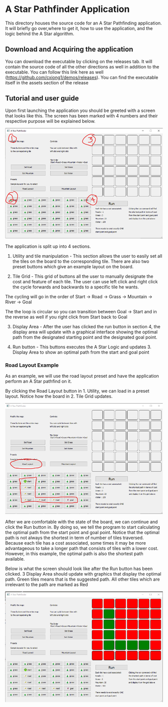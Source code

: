 # A Star Pathfinder Application

This directory houses the source code for an A Star Pathfinding application. It will briefly go 
over,where to get it, how to use the application, and the logic behind the A Star algorithm.


## Download and Acquiring the application
You can download the executable by clicking on the releases tab. It will contain the source
code of all the other directions as well in addition to the executable. You can follow
this link here as well (https://github.com/cxiong1/demos/releases). You can find the 
executable itself in the assets section of the release

## Tutorial and user guide

Upon first launching the application you should be greeted with a screen that looks like this.
The screen has been marked with 4 numbers and their respective purpose will be 
explained below.

![start screen](readmeimgs/start.png)

The application is split up into 4 sections.

1. Utility and tile manipulation - This section allows the user to easily set all the tiles 
on the board to the corresponding tile. There are also two preset buttons which give an example
layout on the board.

2. Tile Grid - This grid of buttons all the user to manually designate the cost and feature
of each tile. The user can use left click and right click the cycle forwards and backwards
to a specific tile he wants. 

The cycling will go in the order of Start -> Road -> Grass -> Mountain -> River -> Goal

The the loop is circular so you can transition between Goal -> Start and in the reverse
as well if you right click from Start back to Goal

3. Display Area - After the user has clicked the run button in section 4, the display area
will update with a graphical interface showing the optimal path from the designated starting 
point and the designated goal point. 

4. Run button - This buttons executes the A Star Logic and updates 3. Display Area to show 
an optimal path from the start and goal point

### Road Layout Example

As an example, we will use the road layout preset and have the application perform an A Star
pathfind on it.

By clicking the Road Layout button in 1. Utility, we can load in a preset layout. Notice how the board in 
2. Tile Grid updates. 

![road layout](readmeimgs/roadlayout.png)

After we are comfortable with the state of the board, we can continue and click the Run button in. By doing so,
we tell the program to start calculating the optimal path from the start point and goal point. Notice that the optimal path 
is not always the shortest in term of number of tiles traversed. Because each tile has a cost associated, some times 
it may be more advantageous to take a longer path that consists of tiles with a lower cost. However, in this example,
the optimal path is also the shortest path available.

Below is what the screen should look like after the Run button has been clicked. 3 Display Area should update with
graphics that display the optimal path. Green tiles means that is the suggested path. All other tiles which are irrelevant
to the path are marked as Red

![road executed](readmeimgs/roadexecuted.png)

